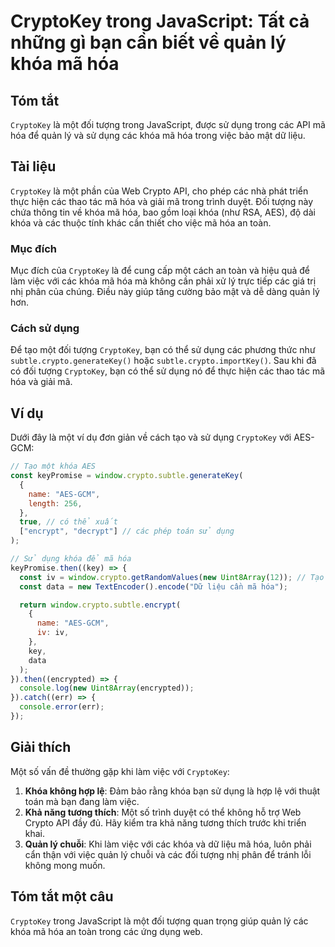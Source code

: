 <!--
Meta Description: # CryptoKey trong JavaScript: Tất cả những gì bạn cần biết về quản lý khóa mã hóa ## Tóm tắt `CryptoKey` là một đối tượng trong JavaScript, được sử dụ...
Meta Keywords: các, khóa, hóa, một, dụng
-->

# CryptoKey trong JavaScript: Tất cả những gì bạn cần biết về quản lý khóa mã hóa

## Tóm tắt
`CryptoKey` là một đối tượng trong JavaScript, được sử dụng trong các API mã hóa để quản lý và sử dụng các khóa mã hóa trong việc bảo mật dữ liệu.

## Tài liệu
`CryptoKey` là một phần của Web Crypto API, cho phép các nhà phát triển thực hiện các thao tác mã hóa và giải mã trong trình duyệt. Đối tượng này chứa thông tin về khóa mã hóa, bao gồm loại khóa (như RSA, AES), độ dài khóa và các thuộc tính khác cần thiết cho việc mã hóa an toàn.

### Mục đích
Mục đích của `CryptoKey` là để cung cấp một cách an toàn và hiệu quả để làm việc với các khóa mã hóa mà không cần phải xử lý trực tiếp các giá trị nhị phân của chúng. Điều này giúp tăng cường bảo mật và dễ dàng quản lý hơn.

### Cách sử dụng
Để tạo một đối tượng `CryptoKey`, bạn có thể sử dụng các phương thức như `subtle.crypto.generateKey()` hoặc `subtle.crypto.importKey()`. Sau khi đã có đối tượng `CryptoKey`, bạn có thể sử dụng nó để thực hiện các thao tác mã hóa và giải mã.

## Ví dụ
Dưới đây là một ví dụ đơn giản về cách tạo và sử dụng `CryptoKey` với AES-GCM:

```javascript
// Tạo một khóa AES
const keyPromise = window.crypto.subtle.generateKey(
  {
    name: "AES-GCM",
    length: 256,
  },
  true, // có thể xuất
  ["encrypt", "decrypt"] // các phép toán sử dụng
);

// Sử dụng khóa để mã hóa
keyPromise.then((key) => {
  const iv = window.crypto.getRandomValues(new Uint8Array(12)); // Tạo IV ngẫu nhiên
  const data = new TextEncoder().encode("Dữ liệu cần mã hóa");

  return window.crypto.subtle.encrypt(
    {
      name: "AES-GCM",
      iv: iv,
    },
    key,
    data
  );
}).then((encrypted) => {
  console.log(new Uint8Array(encrypted));
}).catch((err) => {
  console.error(err);
});
```

## Giải thích
Một số vấn đề thường gặp khi làm việc với `CryptoKey`:

1. **Khóa không hợp lệ**: Đảm bảo rằng khóa bạn sử dụng là hợp lệ với thuật toán mà bạn đang làm việc.
2. **Khả năng tương thích**: Một số trình duyệt có thể không hỗ trợ Web Crypto API đầy đủ. Hãy kiểm tra khả năng tương thích trước khi triển khai.
3. **Quản lý chuỗi**: Khi làm việc với các khóa và dữ liệu mã hóa, luôn phải cẩn thận với việc quản lý chuỗi và các đối tượng nhị phân để tránh lỗi không mong muốn.

## Tóm tắt một câu
`CryptoKey` trong JavaScript là một đối tượng quan trọng giúp quản lý các khóa mã hóa an toàn trong các ứng dụng web.